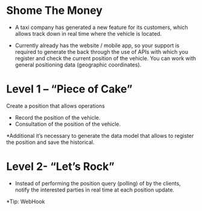 # Shome The Money

 - A taxi company has generated a new feature for its customers, which allows track down in real time where the vehicle is located.

 - Currently already has the website / mobile app, so your support is required to generate the back through the use of APIs with which you register and check the current position of the vehicle. You can work with general positioning data (geographic coordinates).

# Level 1 – “Piece of Cake”

Create a position that allows operations

 - Record the position of the vehicle.
 - Consultation of the position of the vehicle.

*Additional it’s necessary to generate the data model that allows to register the position and save the historical.

# Level 2- “Let’s Rock”

 - Instead of performing the position query (polling) of by the clients, notify the interested parties in real time at each position update.

*Tip: WebHook